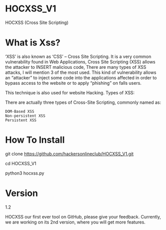 # HOCXSS_V1
HOCXSS (Cross Site Scripting)

# What is Xss?
‘XSS’ is also known as ‘CSS’ – Cross Site Scripting.
It is a very common vulnerability found in Web Applications, Cross Site Scripting (XSS) allows the attacker to INSERT malicious code, There are many types of XSS attacks, I will mention 3 of the most used. This kind of vulnerability allows an “attacker” to inject some code into the applications affected in order to bypass access to the website or to apply “phishing” on falls users.

This technique is also used for website Hacking.
Types of XSS:

There are actually three types of Cross-Site Scripting, commonly named as:

    DOM-Based XSS
    Non-persistent XSS
    Persistent XSS

# How To Install

git clone https://github.com/hackersonlineclub/HOCXSS_V1.git

cd HOCXSS_V1

python3 hocxss.py

# Version
1.2

HOCXSS our first ever tool on GitHub, please give your feedback. Currently, we are working on its 2nd version, where you will get more features.

